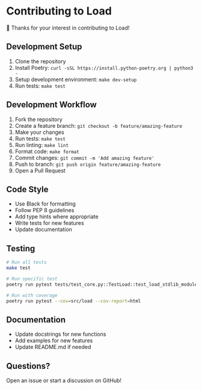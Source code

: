 # Contributing to Load

🎉 Thanks for your interest in contributing to Load!

## Development Setup

1. Clone the repository
2. Install Poetry: `curl -sSL https://install.python-poetry.org | python3 -`
3. Setup development environment: `make dev-setup`
4. Run tests: `make test`

## Development Workflow

1. Fork the repository
2. Create a feature branch: `git checkout -b feature/amazing-feature`
3. Make your changes
4. Run tests: `make test`
5. Run linting: `make lint`
6. Format code: `make format`
7. Commit changes: `git commit -m 'Add amazing feature'`
8. Push to branch: `git push origin feature/amazing-feature`
9. Open a Pull Request

## Code Style

- Use Black for formatting
- Follow PEP 8 guidelines
- Add type hints where appropriate
- Write tests for new features
- Update documentation

## Testing

```bash
# Run all tests
make test

# Run specific test
poetry run pytest tests/test_core.py::TestLoad::test_load_stdlib_module

# Run with coverage
poetry run pytest --cov=src/load --cov-report=html
```

## Documentation

- Update docstrings for new functions
- Add examples for new features
- Update README.md if needed

## Questions?

Open an issue or start a discussion on GitHub!
